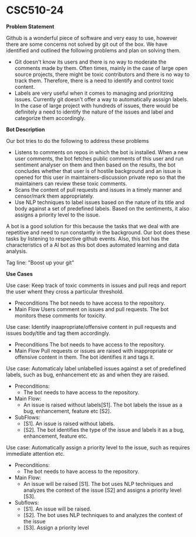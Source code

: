 # CSC510-24

**Problem Statement**

Github is a wonderful piece of software and very easy to use, however there are some concerns not solved by git out of the box. We have identified and outlined the following problems and plan on solving them.

* Git doesn't know its users and there is no way to moderate the comments made by them. Often times, mainly in the case of large open source projects, there might be toxic contributors and there is no way to track them. Therefore, there is a need to identify and control toxic content.
* Labels are very useful when it comes to managing and prioritzing issues. Currently git doesn't offer a way to automatically asssign labels. In the case of large project with hundreds of issues, there would be definitely a need to identify the nature of the issues and label and categorize them accordingly.

**Bot Description**

Our bot tries to do the following to address these problems
* Listens to comments on repos in which the bot is installed. When a new user comments, the bot fetches public comments of this user and run sentiment analyser on them and then based on the results, the bot concludes whether that user is of hostile background and an issue is opened for this user in maintainers-discussion private repo so that the maintainers can review these toxic comments.
* Scans the content of pull requests and issues in a timely manner and censor/mark them appropriately.
* Use NLP techniques to label issues based on the nature of its title and body against a set of predefined labels. Based on the sentiments, it also assigns a priority level to the issue.

A bot is a good solution for this because the tasks that we deal with are repetitive and need to run constantly in the background. Our bot does these tasks by listening to respective github events. Also, this bot has the characteristics of a AI bot as this bot does automated learning and data analysis.

Tag line: "Boost up your git"

**Use Cases**

Use case: Keep track of toxic comments in issues and pull reqs and report the user whent they cross a particular threshold.
* Preconditions
  The bot needs to have access to the repository.
* Main Flow
  Users comment on issues and pull requests. The bot monitors these comments for toxicity.

Use case: Identify inaapropriate/offensive content in pull requests and issues body/title and tag them accordingly.
* Preconditions
  The bot needs to have access to the repository.
* Main Flow
  Pull requests or issues are raised with inappropriate or offensive content in them. The bot identifies it and tags it.
  
Use case: Automaticaly label unlabelled issues against a set of predefined labels, such as bug, enhancement etc as and when they are raised.
* Preconditions:
  - The bot needs to have access to the repository.
* Main Flow:
  - An issue is raised without labels[S1]. The bot labels the issue as a bug, enhancement, feature etc [S2].
* SubFlows:
  - [S1]. An issue is raised without labels. 
  - [S2]. The bot identifies the type of the issue and labels it as a bug, enhancement, feature etc.

Use case: Automatically assign a priority level to the issue, such as requires immediate attention etc.
* Preconditions:
  - The bot needs to have access to the repository.
* Main Flow:
  - An issue will be raised [S1]. The bot uses NLP techniques and analyzes the context of the issue [S2] and assigns a priority level [S3].
* Subflows:
  - [S1]. An issue will be raised. 
  - [S2]. The bot uses NLP techniques to and analyzes the context of the issue
  - [S3]. Assign a priority level

